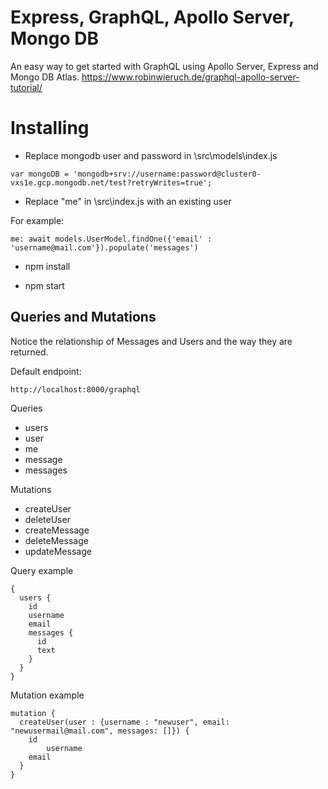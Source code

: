 # Express, GraphQL, Apollo Server, Mongo DB

An easy way to get started with GraphQL using Apollo Server, Express and Mongo DB Atlas.
https://www.robinwieruch.de/graphql-apollo-server-tutorial/

# Installing

- Replace mongodb user and password in \src\models\index.js

```
var mongoDB = 'mongodb+srv://username:password@cluster0-vxs1e.gcp.mongodb.net/test?retryWrites=true';
```

- Replace "me" in \src\index.js with an existing user

For example:
```
me: await models.UserModel.findOne({'email' : 'username@mail.com'}).populate('messages')
```

- npm install

- npm start

## Queries and Mutations
Notice the relationship of Messages and Users and the way they are returned.

Default endpoint:
```
http://localhost:8000/graphql
```

Queries

- users
- user
- me
- message
- messages

Mutations
- createUser
- deleteUser
- createMessage
- deleteMessage
- updateMessage

Query example

```
{
  users {
    id
    username
    email
    messages {
      id
      text
    }
  }
}
```

Mutation example

```
mutation {
  createUser(user : {username : "newuser", email: "newusermail@mail.com", messages: []}) {
    id
    	username
	email
  }
}
```
